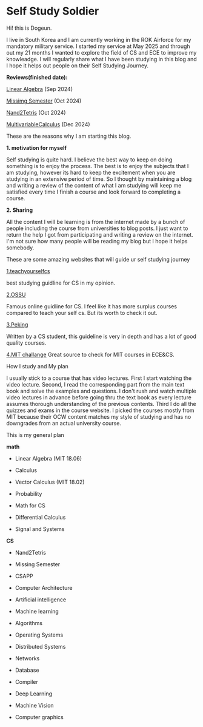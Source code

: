 <script defer data-domain="dogeunee.github.io" src="https://plausible.io/js/script.js"></script>
# Self Study Soldier

 Hi! this is Dogeun.

 I live in South Korea and I am currently working in the ROK Airforce for my mandatory military service. I started my service at May 2025 and through out my 21 months I wanted to explore the field of CS and ECE to improve my knowleadge. I will regularly share what I have been studying in this blog and I hope it helps out people on their Self Studying Journey.

**Reviews(finished date):**

[Linear Algebra](./LinearAlgebra) (Sep 2024)

[Missimg Semester](./MissingCS) (Oct 2024)

[Nand2Tetris](./Nand2Tetris) (Oct 2024)

[MultivariableCalculus](./MultiCal) (Dec 2024)

These are the reasons why I am starting this blog.

**1. motivation for myself**

 Self studying is quite hard. I believe the best way to keep on doing something is to enjoy the process. The best is to enjoy the subjects that I am studying, however its hard to keep the excitement when you are studying in an extensive period of time. So I thought by maintaining a blog and writing a review of the content of what I am studying will keep me satisfied every time I finish a course and look forward to completing a course. 

**2. Sharing**

 All the content I will be learning is from the internet made by a bunch of people including the course from universities to blog posts. I just want to return the help I got from participating and writing a review on the internet. I'm not sure how many people will be reading my blog but I hope it helps somebody.



These are some amazing websites that will guide ur self studying journey

[1.teachyourselfcs](https://teachyourselfcs.com/)

best studying guidline for CS in my opinion.

[2.OSSU](https://github.com/ossu/computer-science)

Famous online guidline for CS. l feel like it has more surplus courses compared to teach your self cs. But its worth to check it out.

[3.Peking](https://csdiy.wiki/en/)

Written by a CS student, this guideline is very in depth and has a lot of good quality courses. 

[4.MIT challange](https://www.scotthyoung.com/blog/myprojects/mit-challenge-2/)
Great source to check for MIT courses in ECE&CS.

How I study and My plan

I usually stick to a course that has video lectures. First I start watching the video lecture. Second, I read the corresponding part from the main text book and solve the examples and questions. I don't rush and watch multiple video lectures in advance before going thru the text book as every lecture assumes thorough understanding of the previous contents. Third I do all the quizzes and exams in the course website.  I picked the courses mostly from MIT because their OCW content matches my style of studying and has no downgrades from an actual university course.



This is my general plan

**math**

- Linear Algebra (MIT 18.06)

- Calculus

- Vector Calculus (MIT 18.02)

- Probability

- Math for CS

- Differential Calculus

- Signal and Systems



**CS**

- Nand2Tetris

- Missing Semester

- CSAPP

- Computer Architecture

- Artificial intelligence

- Machine learning

- Algorithms

- Operating Systems

- Distributed Systems

- Networks

- Database

- Compiler

- Deep Learning

- Machine Vision

- Computer graphics


